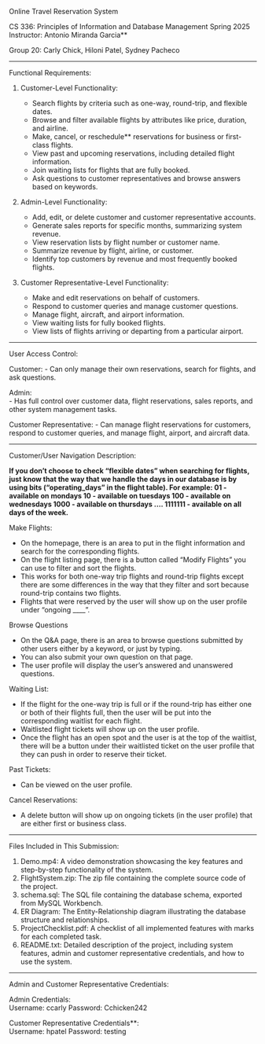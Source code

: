 Online Travel Reservation System


CS 336: Principles of Information and Database Management
Spring 2025 
Instructor: Antonio Miranda Garcia**


Group 20: Carly Chick, Hiloni Patel, Sydney Pacheco
_________________________________________________________________________


Functional Requirements:


   1. Customer-Level Functionality:
      - Search flights by criteria such as one-way, round-trip, and flexible dates.
      - Browse and filter available flights by attributes like price, duration, and airline.
      - Make, cancel, or reschedule** reservations for business or first-class flights.
      - View past and upcoming reservations, including detailed flight information.
      - Join waiting lists for flights that are fully booked.
      - Ask questions to customer representatives and browse answers based on keywords.


   2. Admin-Level Functionality:
      - Add, edit, or delete customer and customer representative accounts.
      - Generate sales reports for specific months, summarizing system revenue.
      - View reservation lists by flight number or customer name.
      - Summarize revenue by flight, airline, or customer.
      - Identify top customers by revenue and most frequently booked flights.


   3. Customer Representative-Level Functionality:
      - Make and edit reservations on behalf of customers.
      - Respond to customer queries and manage customer questions.
      - Manage flight, aircraft, and airport information.
      - View waiting lists for fully booked flights.
      - View lists of flights arriving or departing from a particular airport.
_________________________________________________________________________


User Access Control:


   Customer: 
      - Can only manage their own reservations, search for flights, and ask questions.
      
   Admin:  
      - Has full control over customer data, flight reservations, sales reports, and other system management tasks.


   Customer Representative: 
      - Can manage flight reservations for customers, respond to customer queries, and manage flight, airport, and aircraft data.
_________________________________________________________________________


Customer/User Navigation Description:


****If you don’t choose to check “flexible dates” when searching for flights, just know that the way that we handle the days in our database is by using bits (“operating_days” in the flight table). 
For example: 
01 - available on mondays
10 - available on tuesdays
100 - available on wednesdays
1000 - available on thursdays
….
1111111 - available on all days of the week.****




Make Flights:
* On the homepage, there is an area to put in the flight information and search for the corresponding flights.
* On the flight listing page, there is a button called “Modify Flights” you can use to filter and sort the flights.
* This works for both one-way trip flights and round-trip flights except there are some differences in the way that they filter and sort because round-trip contains two flights.
* Flights that were reserved by the user will show up on the user profile under “ongoing ____”.


Browse Questions
* On the Q&A page, there is an area to browse questions submitted by other users either by a keyword, or just by typing.
* You can also submit your own question on that page.
* The user profile will display the user’s answered and unanswered questions.


Waiting List:
* If the flight for the one-way trip is full or if the round-trip has either one or both of their flights full, then the user will be put into the corresponding waitlist for each flight. 
* Waitlisted flight tickets will show up on the user profile.
* Once the flight has an open spot and the user is at the top of the waitlist, there will be a button under their waitlisted ticket on the user profile that they can push in order to reserve their ticket.




Past Tickets:
* Can be viewed on the user profile.


Cancel Reservations:
* A delete button will show up on ongoing tickets (in the user profile) that are either first or business class.


_________________________________________________________________________


Files Included in This Submission:


   1. Demo.mp4: A video demonstration showcasing the key features and step-by-step functionality of the system.
   2. FlightSystem.zip: The zip file containing the complete source code of the project.
   3. schema.sql: The SQL file containing the database schema, exported from MySQL Workbench.
   4. ER Diagram: The Entity-Relationship diagram illustrating the database structure and relationships.
   5. ProjectChecklist.pdf: A checklist of all implemented features with marks for each completed task.
   6. README.txt: Detailed description of the project, including system features, admin and customer representative credentials, and how to use the system.


_________________________________________________________________________




Admin and Customer Representative Credentials:


   Admin Credentials:  
      Username: ccarly
      Password: Cchicken242


   Customer Representative Credentials**:  
      Username: hpatel 
      Password: testing
